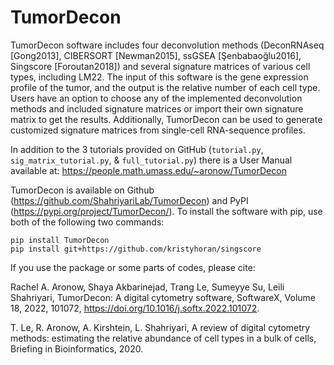 # TumorDecon


TumorDecon software includes four deconvolution methods (DeconRNAseq [Gong2013], CIBERSORT [Newman2015], ssGSEA [Şenbabaoğlu2016], Singscore [Foroutan2018]) and several signature matrices of various cell types, including LM22. The input of this software is the gene expression profile of the tumor, and the output is the relative number of each cell type. Users have an option to choose any of the implemented deconvolution methods and included signature matrices or import their own signature matrix to get the results. Additionally, TumorDecon can be used to generate customized signature matrices from single-cell RNA-sequence profiles. 

In addition to the 3 tutorials provided on GitHub (``tutorial.py``, ``sig_matrix_tutorial.py``, & ``full_tutorial.py``) there is a User Manual available at: https://people.math.umass.edu/~aronow/TumorDecon


TumorDecon is available on Github (https://github.com/ShahriyariLab/TumorDecon) and PyPI (https://pypi.org/project/TumorDecon/). To install the software with pip, use both of the following two commands:

```
pip install TumorDecon
pip install git+https://github.com/kristyhoran/singscore
```

If you use the package or some parts of codes, please cite:

Rachel A. Aronow, Shaya Akbarinejad, Trang Le, Sumeyye Su, Leili Shahriyari, TumorDecon: A digital cytometry software, SoftwareX, Volume 18, 2022, 101072, https://doi.org/10.1016/j.softx.2022.101072.


T. Le, R. Aronow, A. Kirshtein, L. Shahriyari, A review of digital cytometry methods: estimating the relative abundance of cell types in a bulk of cells,  Briefing in Bioinformatics, 2020.  
